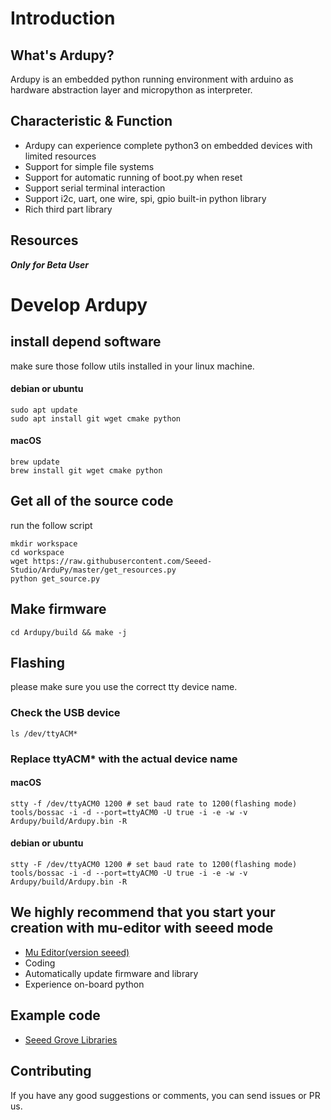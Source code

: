 # Introduction
## What's Ardupy?
Ardupy is an embedded python running environment with arduino as hardware abstraction layer and micropython as interpreter.

## Characteristic & Function
- Ardupy can experience complete python3 on embedded devices with limited resources
- Support for simple file systems
- Support for automatic running of boot.py when reset
- Support serial terminal interaction
- Support i2c, uart, one wire, spi, gpio built-in python library
- Rich third part library

## Resources

***Only for Beta User***

# Develop Ardupy
## install depend software
make sure those follow utils installed in your linux machine.
#### debian or ubuntu
```shell
sudo apt update
sudo apt install git wget cmake python
```
#### macOS
```shell
brew update
brew install git wget cmake python
```

## Get all of the source code
run the follow script 
```shell
mkdir workspace
cd workspace
wget https://raw.githubusercontent.com/Seeed-Studio/ArduPy/master/get_resources.py
python get_source.py
```

## Make firmware
```shell
cd Ardupy/build && make -j
```

## Flashing
please make sure you use the correct tty device name.

### Check the USB device

```shell
ls /dev/ttyACM*
```

### Replace ttyACM* with the actual device name
#### macOS
```shell
stty -f /dev/ttyACM0 1200 # set baud rate to 1200(flashing mode)
tools/bossac -i -d --port=ttyACM0 -U true -i -e -w -v Ardupy/build/Ardupy.bin -R
```
#### debian or ubuntu
```shell
stty -F /dev/ttyACM0 1200 # set baud rate to 1200(flashing mode)
tools/bossac -i -d --port=ttyACM0 -U true -i -e -w -v Ardupy/build/Ardupy.bin -R
```

## We highly recommend that you start your creation with mu-editor with seeed mode 
- [Mu Editor(version seeed)](https://seeed-studio.github.io/ArduPy/mu-editor)
- Coding
- Automatically update firmware and library
- Experience on-board python


## Example code
- [Seeed Grove Libraries](https://github.com/Seeed-Studio/Seeed_Ardupy_Sketchbook)

## Contributing
If you have any good suggestions or comments, you can send issues or PR us.

